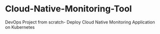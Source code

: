 # Cloud-Native-Monitoring-Tool
DevOps Project from scratch- Deploy Cloud Native Monitoring Application on Kubernetes 
